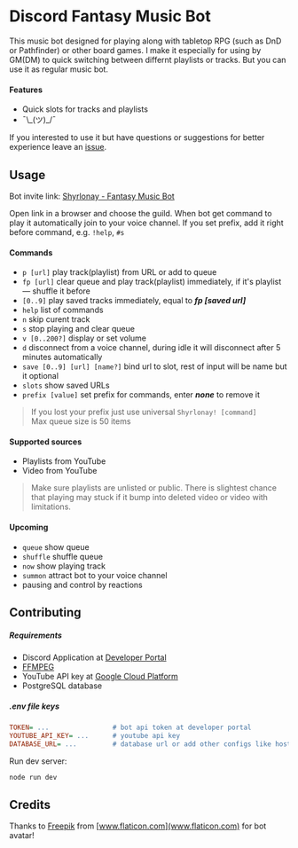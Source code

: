 # Discord Fantasy Music Bot

This music bot designed for playing along with tabletop RPG (such as DnD or Pathfinder) or other board games. I make it especially for using by GM(DM) to quick switching between differnt playlists or tracks. But you can use it as regular music bot.

#### Features

- Quick slots for tracks and playlists
- ¯\\\_(ツ)_/¯

If you interested to use it but have questions or suggestions for better experience leave an [issue](https://github.com/mr-faraday/discord-fantasy-music-bot/issues).

## Usage

Bot invite link: [Shyrlonay - Fantasy Music Bot](https://discord.com/api/oauth2/authorize?client_id=667765780863254558&permissions=3164224&scope=bot)

Open link in a browser and choose the guild. When bot get command to play it automatically join to your voice channel. If you set prefix, add it right before command, e.g. `!help`, `#s`

#### Commands

-   `p [url]` play track(playlist) from URL or add to queue
-   `fp [url]` clear queue and play track(playlist) immediately, if it's playlist — shuffle it before
-   `[0..9]` play saved tracks immediately, equal to ***fp [saved url]***
-   `help` list of commands
-   `n` skip curent track
-   `s` stop playing and clear queue
-   `v [0..200?]` display or set volume
-   `d` disconnect from a voice channel, during idle it will disconnect after 5 minutes automatically
-   `save [0..9] [url] [name?]` bind url to slot, rest of input will be name but it optional
-   `slots` show saved URLs
-   `prefix [value]` set prefix for commands, enter ***none*** to remove it

> If you lost your prefix just use universal `Shyrlonay! [command]`<br>
> Max queue size is 50 items

#### Supported sources

-   Playlists from YouTube
-   Video from YouTube

> Make sure playlists are unlisted or public. There is slightest chance that playing may stuck if it bump into deleted video or video with limitations.

#### Upcoming

-   `queue` show queue
-   `shuffle` shuffle queue
-   `now` show playing track
-   `summon` attract bot to your voice channel
-   pausing and control by reactions

## Contributing

##### Requirements

- Discord Application at [Developer Portal](https://discord.com/developers/applications)
- [FFMPEG](https://ffmpeg.org/)
- YouTube API key at [Google Cloud Platform](https://console.cloud.google.com/apis/)
- PostgreSQL database

##### .env file keys

```ini
TOKEN= ...                # bot api token at developer portal
YOUTUBE_API_KEY= ...      # youtube api key
DATABASE_URL= ...         # database url or add other configs like host, username, password
```

Run dev server:

```sh
node run dev
```

## Credits

Thanks to [Freepik](https://www.flaticon.com/authors/freepik) from [www.flaticon.com](www.flaticon.com) for bot avatar!
